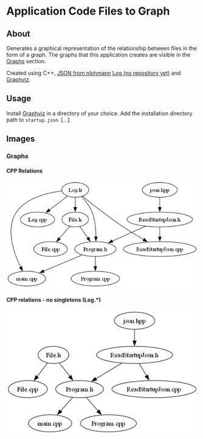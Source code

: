 # Application Code Files to Graph

## About
Generates a graphical representation of the relationship between files in the form of a graph.
The graphs that this application creates are visible in the [Graphs](#Graphs) section.

Created using C++, [JSON from nlohmann](https://github.com/Cezary-Androsiuk/petanque-team) [Log (no repository yet)]() and [Graphviz](https://gitlab.com/graphviz/graphviz).


## Usage
Install [Graphviz](https://gitlab.com/graphviz/graphviz) in a directory of your choice. Add the installation directory path to ```startup.json```. [...]


## Images

### Graphs
#### CPP Relations
![graph - CPP relations](https://github.com/Cezary-Androsiuk/application-code-files-to-graph/blob/master/graphs/ApplicationCodeFilesToGraph_0.png)

#### CPP relations - no singletons (Log.*)
![graph - CPP relations - no singletons](https://github.com/Cezary-Androsiuk/application-code-files-to-graph/blob/master/graphs/ApplicationCodeFilesToGraph_1.png)

